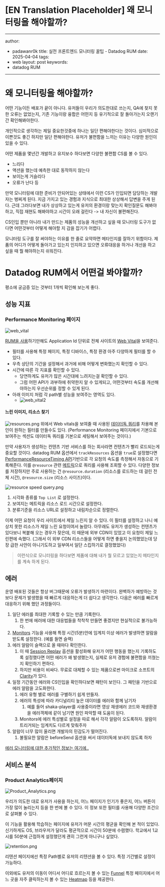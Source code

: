 # [EN Translation Placeholder] 왜 모니터링을 해야할까?

---
author:
  - padawanr0k
title: 실전 프론트엔드 모니터링 꿀팁 - Datadog RUM
date: 2025-04-04
tags:
  - web
layout: post
keywords:
  - datadog RUM
---
# 왜 모니터링을 해야할까?
어떤 기능이든 배포가 끝이 아니다. 유저들이 우리가 의도한대로 쓰는지, QA에 찾지 못한 오류는 없었는지, 기존 기능이랑 융합은 어떤지 등 유기적으로 잘 돌아가는지 오랜기간 확인해봐야한다.

개인적으로 생각하는 제일 중요한것중에 하나는 일단 편해야한다는 것이다. 심미적으로 이쁜것도 좋긴 하지만 일단 편해야한다. 유저가 불편함을 느끼는 이유는 다양한 원인이 있을 수 있다.

어떤 제품을 몇년간 개발하고 유지보수 하다보면 다양한 불편함 CS를 볼 수 있다.
- 느리다
- 액션을 했는데 예측한 대로 동작하지 않는다
- 보이는게 거슬리다
- 오류가 난다
등

만약 모니터링에 대한 준비가 안되어있는 상태에서 이런 CS가 인입되면 담당하는 개발자는 벙찌게 된다. 지금 가지고 있는 경험과 지식으로 최대한 상상해서 답변을 주게 된다. 근데 그러다보면 내가 상상하고 있는게 유저의 환경이랑 맞는지 확인질문도 해봐야하고, 직접 재현도 해봐야하고 시간이 오래 걸린다 -> 내 자신이 불편해진다.

CS인입 뿐만 아니라 내가 만드는 제품의 성능을 개선하고 싶을 때 모니터링 도구가 없다면 어떤것부터 어떻게 해야할 지 감을 잡기가 어렵다. 

모니터링 도구를 잘 써야하는 이유를 한 줄로 요약하면 메타인지를 잘하기 위함이다. 제품의 어디가 어떻게 돌아가고 있는지 인지하고 있으면 오류대응을 하거나 개선을 하고 싶을 때 뭘 해야하는지 쉬워진다.
# Datadog RUM에서 어떤걸 봐야할까?

평소에 궁금증 있는 것부터 1개씩 확인해 보는게 좋다.

## 성능 지표
### Performance Monitoring 페이지

![web_vital](../../public/img/web_vital.png)

[RUM을 사용](https://docs.datadoghq.com/ko/real_user_monitoring/browser/setup/client/?tab=rum)하기만해도 Application Id 단위로 전체 사이트의 [Web Vital](https://web.dev/articles/vitals?hl=ko)을 보여준다.
- 필터를 사용해 특정 페이지, 특정 디바이스, 특정 환경 아주 다양하게 필터를 할 수 있다.
- 우측 상단의 기간을 설정해서 과거에 비해 어떻게 변화했는지 확인할 수 있다.
- 시간에 따른 각 지표를 확인할 수 있다.
	- 당연하게도 유저가 많은 시간대에 느려지는걸 확인할 수 있다.
	- 그럼 어떤 API가 과부하에 취약한지 알 수 있게되고, 어떤것부터 속도를 개선해야하는지 우선순위를 정할 수 있게 된다.
- 아래 이미지 처럼 각 path별 성능을 보여주는 영역도 있다.
	- ![web_vital2](../../public/img/web_vital2.png)


#### 느린 이미지, 리소스 찾기
![resources.png](../../public/img/resources.png)
위에서 Web vitals을 보여줄 때 사용된 [데이터독 쿼리](https://docs.datadoghq.com/ko/dashboards/querying/)를 차용해 본인이 원하는 필터를 만들수도 있다. (Performance Monitoring 페이지에서 기본으로 보여주는 섹션도 데이터독 쿼리를 기본으로 세팅해서 보여주는 것이다.)

만약 사용자가 생성하는 컨텐츠 기반 서비스를 하는 회사라면 컨텐츠가 빨리 로드되는게 중요할 것이다. datadog RUM 옵션에서 `trackResources` 옵션을 `true`로 설정했다면 [PerformanceResourceTiming API](https://developer.mozilla.org/en-US/docs/Web/API/PerformanceResourceTiming)기반으로 각 요청의 속도를 측정해서 자동으로 기록해준다.
이를 `@resource` 관련 [메트릭](https://docs.datadoghq.com/ko/real_user_monitoring/browser/monitoring_resource_performance/#%EB%A6%AC%EC%86%8C%EC%8A%A4-%ED%83%80%EC%9D%B4%EB%B0%8D-%EB%B0%8F-%EB%A9%94%ED%8A%B8%EB%A6%AD)으로 쿼리를 사용해 조회할 수 있다. 다양한 정보를 저장하지만 주로 사용하는 건 `@resource.duration` (리소스를 로드하는 데 걸린 전체 시간), `@resource.size` (리소스 사이즈)이다.

![resource speed query.png](../../public/img/resource_speed_query.png)

1. 시각화 종류를 `Top List` 로 설정한다.
2. 보여지는 메트릭을 리소스 로드 시간으로 설정한다.
3. 분류기준을 리소스 URL로 설정하고 내림차순으로 정렬한다.

이제 어떤 요청이 우리 사이트에서 제일 느린지 알 수 있다. 이 필터를 설정하고 나니 예상치 못한 리소스가 제일 느린 요청이여서 놀랐다. 아무래도 유저가 생성하는 컨텐츠가 있다보니 복붙해 오는 경우가 잦은데, 이 때문에 외부 CDN이 있었고 이 요청이 제일 느린편에 속했다. 
(그래서 이 외부 CDN 리소스들을 어떻게 하면 좋을지 논의했었는데 당장 급한 사안이 아니기도하고 일부여서 일단 스킵하기로 결정했었다)

> 이런식으로 모니터링을 하다보면 제품에 대해 내가 뭘 모르고 있었는지 메타인지를 계속 하게 된다.

## 에러
운영 배포된 것들은 항상 버그때문에 오류가 발생하기 마련이다. 완벽하가 예방하는 것보다 문제가 발생했을 때 빠르게 대응하는게 더 쉽다고 생각한다. 다음은 에러를 빠르게 대응하기 위해 했던 과정들이다.

1. 일단 에러를 최대한 기록할 수 있는 만큼 기록한다.
	1. 한 번에 에러에 대한 대응법들을 착착착 만들면 좋겠지만 현실적으로 불가능하다.
2. [Monitors](https://docs.datadoghq.com/ko/monitors/configuration/?tab=%EC%9E%84%EA%B3%84%EA%B0%92%EA%B2%BD%EA%B3%A0) 기능을 사용해 특정 시간(5분)안에 임계치 이상 에러가 발생하면 알람을 받도록 설정한다. (예를 들면 슬랙)
3. 에러 알람이 슬랙으로 올 때마다 확인한다.
	1. 이 때 [Session Replay](https://docs.datadoghq.com/ko/product_analytics/session_replay/browser/) 옵션을 활성화해 유저가 어떤 행동을 했는지 기록하도록 설정했다면 어떤 에러가 왜 발생했는지, 실제로 유저 경험에 불편함을 끼쳤는지 확인하기 편하다.
	2. 하지만 비용이 비싸다. 무료로 대체할 수 있는 제품으로썬 마이크로 소프트의 [Clarity](https://clarity.microsoft.com/projects)가 있다.
4. 일정 기간동안 에러와 CS인입을 확인하다보면 패턴이 보인다. 그 패턴을 기반으로 에러 알람을 고도화한다. 
	1. 에러 유형 별로 에러를 구별하기 쉽게 만들자.
	2. 에러의 특성에 따라 카디널리티 높은 데이터를 에러와 함께 남기자
		1. 예를 들어 shaka-player를 사용중이라면 영상 재생에러 코드와 재생환경을 에러객체에 같이 남기면 원인 파악할 때 도움이 된다.
	3. Monitors에 에러 특성별로 설정을 따로 해서 각각 알람이 오도록하자. 알람이 트리거되는 임계치도 다르게 맞춰주자
5. 알람이 너무 많이 울리면 개발자의 민감도가 떨어진다.
	1. 불필요한 알람은 beforeSend 옵션을 써서 데이터독에 보내지 않도록 하자

[에러 모니터링에 대한 추가적인 정보는 여기에..](https://blog.r0k.wiki/datadog/real-user-monitoring)

## 서비스 분석

### Product Analytics페이지

![Product_Analytics.png](../../public/img/Product_Analytics.png)

우리가 의도한 대로 유저가 사용을 하는지, 어느 페이지가 인기가 좋은지, 어느 버튼이 가장 많이 눌리는지 등을 한 번에 볼 수 있다. 이 정보 또한 필터를 사용해 다양한 조건으로 살펴볼 수 있다. 

이 기능을 활용해 학습하는 페이지에 유저가 머문 시간의 평균을 확인해 본 적이 있었다. 신기하게도 OS, 브라우저가 달라도 평균적으로 시간이 50분에 수렴했다. 학교에서 1교시를 50분에 근접하게 설정했던게 괜히 그런게 아니구나 싶었다.

![retention.png](../../public/img/retention.png)

리텐션 페이지에선 특정 Path별로 유저의 리텐션을 볼 수 있다.  특정 기간별로 설정이 가능하다.

이외에도 유저의 이동이 어디서 어디로 흐르는지 볼 수 있는 [Funnel](https://docs.datadoghq.com/ko/product_analytics/journeys/funnel_analysis/)
특정 페이지에서 어느 곳을 자주 클릭하는지 볼 수 있는 [Heatmap](https://docs.datadoghq.com/ko/product_analytics/heatmaps) 등을 제공한다.
